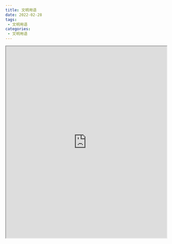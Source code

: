 ```yaml
---
title: 文明用语
date: 2022-02-28
tags:
 - 文明用语
categories:
 - 文明用语
---
```




<iframe src="https://wanli.yourtools.icu/pdf/web/viewer.html?file=https://vkceyugu.cdn.bspapp.com/VKCEYUGU-f2824a45-8901-4778-8647-e91230414af7/8143ed70-728f-45f1-be42-c2e220940837.pdf" width="100%" height="600px"></iframe>
